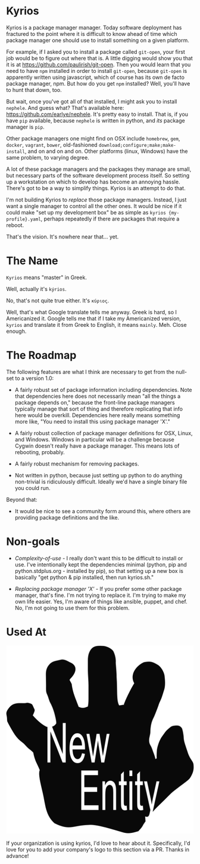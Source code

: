 # Kyrios

Kyrios is a package manager manager. Today software deployment has
fractured to the point where it is difficult to know ahead of time
which package manager one should use to install something on a given
platform.

For example, if I asked you to install a package called `git-open`,
your first job would be to figure out where that is. A little digging
would show you that it is at https://github.com/paulirish/git-open.
Then you would learn that you need to have `npm` installed in order to
install `git-open`, because `git-open` is apparently written using
javascript, which of course has its own de facto package manager,
npm. But how do you get `npm` installed? Well, you'll have to hunt
that down, too.

But wait, once you've got all of that installed, I might ask you
to install `nephele`. And guess what? That's available here:
https://github.com/earlye/nephele. It's pretty easy to install.
That is, if you have `pip` available, because `nephele` is written
in python, and *its* package manager is `pip`.

Other package managers one might find on OSX include `homebrew`,
`gem`, `docker`, `vagrant`, `bower`, old-fashioned
`download;configure;make;make-install`, and on and on and on. Other
platforms (linux, Windows) have the same problem, to varying degree.

A lot of these package managers and the packages they manage are
small, but necessary parts of the software development process
itself. So setting up a workstation on which to develop has
become an annoying hassle. There's got to be a way to
simplify things. Kyrios is an attempt to do that.

I'm not building Kyrios to _replace_ those package managers. Instead,
I just want a single manager to control all the other ones. It would be
nice if it could make "set up my development box" be as simple as
`kyrios {my-profile}.yaml`, perhaps repeatedly if there are packages
that require a reboot.

That's the vision. It's nowhere near that... yet.

# The Name

`Kyrios` means "master" in Greek.

Well, actually it's `kýrios`.

No, that's not quite true either. It's `κύριος`.

Well, that's what Google translate tells me anyway. Greek is hard, so
I Americanized it. Google tells me that if I take my Americanized
version, `kyrios` and translate it from Greek to English, it means
`mainly`. Meh. Close enough.

# The Roadmap

The following features are what I think are necessary to get from
the null-set to a version 1.0:

* A fairly robust set of package information including dependencies.
Note that dependencies here does not necessarily mean "all the things
a package depends on," because the front-line package managers typically
manage that sort of thing and therefore replicating that info here
would be overkill. Dependencies here really means something more like,
"You need to install this using package manager 'X'."

* A fairly robust collection of package manager definitions for
OSX, Linux, and Windows. Windows in particular will be a challenge
because Cygwin doesn't really have a package manager. This means
lots of rebooting, probably.

* A fairly robust mechanism for removing packages.

* Not written in python, because just setting up python to do
anything non-trivial is ridiculously difficult. Ideally we'd
have a single binary file you could run.

Beyond that:

* It would be nice to see a community form around this, where others
are providing package definitions and the like.

# Non-goals

* *Complexity-of-use* - I really don't want this to be difficult to
install or use. I've intentionally kept the dependencies minimal
(python, pip and python.stdplus.org - installed by pip), so that
setting up a new box is basically "get python & pip installed, then
run kyrios.sh."

* *Replacing package manager 'X'* - If you prefer some other package
manager, that's fine. I'm not trying to replace it. I'm trying to make
my own life easier. Yes, I'm aware of things like ansible, puppet, and
chef. No, I'm not going to use them for this problem.

# Used At

[![The New Entity, LLC logo](docs/thenewentity.svg)](http://www.thenewentity.com/)

If your organization is using kyrios, I'd love to hear about it.
Specifically, I'd love for you to add your company's logo to this section
via a PR. Thanks in advance!
